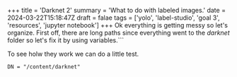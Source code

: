 +++
title = 'Darknet 2'
summary = 'What to do with labeled images.'
date = 2024-03-22T15:18:47Z
draft = falae
tags = ['yolo', 'label-studio', 'goal 3', 'resources', 'jupyter notebook']
+++
Ok everything is getting messy so let's organize.
First off, there are long paths since everything went to the *darknet* folder so let's fix it by using variables.```

To see holw they work we can do a little test.



```
DN = "/content/darknet"

```
